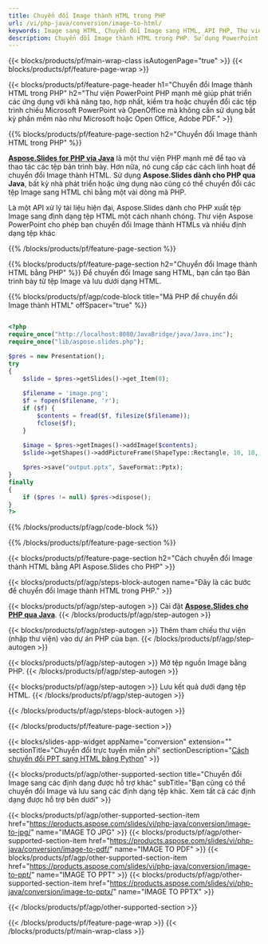 ```yaml
---
title: Chuyển đổi Image thành HTML trong PHP
url: /vi/php-java/conversion/image-to-html/
keywords: Image sang HTML, Chuyển đổi Image sang HTML, API PHP, Thư viện PHP, Image, HTML
description: Chuyển đổi Image thành HTML trong PHP. Sử dụng PowerPoint PHP API để chuyển đổi các tệp Image thành HTML
---
```


{{< blocks/products/pf/main-wrap-class isAutogenPage="true" >}}
{{< blocks/products/pf/feature-page-wrap >}}

{{< blocks/products/pf/feature-page-header h1="Chuyển đổi Image thành HTML trong PHP" h2="Thư viện PowerPoint PHP mạnh mẽ giúp phát triển các ứng dụng với khả năng tạo, hợp nhất, kiểm tra hoặc chuyển đổi các tệp trình chiếu Microsoft PowerPoint và OpenOffice mà không cần sử dụng bất kỳ phần mềm nào như Microsoft hoặc Open Office, Adobe PDF." >}}

{{% blocks/products/pf/feature-page-section h2="Chuyển đổi Image thành HTML trong PHP" %}}

[**Aspose.Slides for PHP via Java**](https://products.aspose.com/slides/vi/php-java/) là một thư viện PHP mạnh mẽ để tạo và thao tác các tệp bản trình bày. Hơn nữa, nó cung cấp các cách linh hoạt để chuyển đổi Image thành HTML. Sử dụng **Aspose.Slides dành cho PHP qua Java**, bất kỳ nhà phát triển hoặc ứng dụng nào cũng có thể chuyển đổi các tệp Image sang HTML chỉ bằng một vài dòng mã PHP.

Là một API xử lý tài liệu hiện đại, Aspose.Slides dành cho PHP xuất tệp Image sang định dạng tệp HTML một cách nhanh chóng. Thư viện Aspose PowerPoint cho phép bạn chuyển đổi Image thành HTMLs và nhiều định dạng tệp khác

{{% /blocks/products/pf/feature-page-section %}}

{{% blocks/products/pf/feature-page-section  h2="Chuyển đổi Image thành HTML bằng PHP" %}}
Để chuyển đổi Image sang HTML, bạn cần tạo Bản trình bày từ tệp Image và lưu dưới dạng HTML.

{{% blocks/products/pf/agp/code-block title="Mã PHP để chuyển đổi Image thành HTML" offSpacer="true" %}}

```php

<?php
require_once("http://localhost:8080/JavaBridge/java/Java.inc");
require_once("lib/aspose.slides.php");

$pres = new Presentation();
try
{
    $slide = $pres->getSlides()->get_Item(0);
    
    $filename = 'image.png';
    $f = fopen($filename, 'r');
    if ($f) {
        $contents = fread($f, filesize($filename));
        fclose($f);
    }
    
    $image = $pres->getImages()->addImage($contents);
    $slide->getShapes()->addPictureFrame(ShapeType::Rectangle, 10, 10, 100, 100, $image);

    $pres->save("output.pptx", SaveFormat::Pptx);
}
finally
{
    if ($pres != null) $pres->dispose();
}
?>
```


{{% /blocks/products/pf/agp/code-block %}}

{{% /blocks/products/pf/feature-page-section %}}

{{< blocks/products/pf/feature-page-section  h2="Cách chuyển đổi Image thành HTML bằng API Aspose.Slides cho PHP" >}}

{{< blocks/products/pf/agp/steps-block-autogen name="Đây là các bước để chuyển đổi Image thành HTML trong PHP." >}}

{{< blocks/products/pf/agp/step-autogen >}}
Cài đặt [**Aspose.Slides cho PHP qua Java**](https://products.aspose.com/slides/vi/php-java/).
{{< /blocks/products/pf/agp/step-autogen >}}

{{< blocks/products/pf/agp/step-autogen >}}
Thêm tham chiếu thư viện (nhập thư viện) vào dự án PHP của bạn.
{{< /blocks/products/pf/agp/step-autogen >}}

{{< blocks/products/pf/agp/step-autogen >}}
Mở tệp nguồn Image bằng PHP.
{{< /blocks/products/pf/agp/step-autogen >}}

{{< blocks/products/pf/agp/step-autogen >}}
Lưu kết quả dưới dạng tệp HTML.
{{< /blocks/products/pf/agp/step-autogen >}}

{{< /blocks/products/pf/agp/steps-block-autogen >}}

{{< /blocks/products/pf/feature-page-section >}}

{{< blocks/slides-app-widget  appName="conversion" extension="" sectionTitle="Chuyển đổi trực tuyến miễn phí" sectionDescription="[Cách chuyển đổi PPT sang HTML bằng Python](https://products.aspose.com/slides/vi/python-net/conversion/ppt-to-html/)" >}}

{{< blocks/products/pf/agp/other-supported-section title="Chuyển đổi Image sang các định dạng được hỗ trợ khác" subTitle="Bạn cũng có thể chuyển đổi Image và lưu sang các định dạng tệp khác. Xem tất cả các định dạng được hỗ trợ bên dưới" >}}

{{< blocks/products/pf/agp/other-supported-section-item href="https://products.aspose.com/slides/vi/php-java/conversion/image-to-jpg/" name="IMAGE TO JPG" >}}
{{< blocks/products/pf/agp/other-supported-section-item href="https://products.aspose.com/slides/vi/php-java/conversion/image-to-pdf/" name="IMAGE TO PDF" >}}
{{< blocks/products/pf/agp/other-supported-section-item href="https://products.aspose.com/slides/vi/php-java/conversion/image-to-ppt/" name="IMAGE TO PPT" >}}
{{< blocks/products/pf/agp/other-supported-section-item href="https://products.aspose.com/slides/vi/php-java/conversion/image-to-pptx/" name="IMAGE TO PPTX" >}}


{{< /blocks/products/pf/agp/other-supported-section >}}

{{< /blocks/products/pf/feature-page-wrap >}}
{{< /blocks/products/pf/main-wrap-class >}}